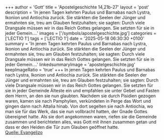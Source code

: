 +++
author = 'Gott'
title = 'Apostelgeschichte 14,21b-27'
layout = 'post'
description = 'In jenen Tagen kehrten Paulus und Barnabas nach Lystra, Ikonion und Antiochia zurück. Sie stärkten die Seelen der Jünger und ermahnten sie, treu am Glauben festzuhalten; sie sagten: Durch viele Drangsale müssen wir in das Reich Gottes gelangen. Sie setzten für sie in jeder Gemein....'
images = ['/symbols/apostelgeschichte.jpg']
categories = ['LECTIO 1']
tags = ['LECTIO 1']
date = '2025-05-18 06:30:30 +0100'
summary = 'In jenen Tagen kehrten Paulus und Barnabas nach Lystra, Ikonion und Antiochia zurück. Sie stärkten die Seelen der Jünger und ermahnten sie, treu am Glauben festzuhalten; sie sagten: Durch viele Drangsale müssen wir in das Reich Gottes gelangen. Sie setzten für sie in jeder Gemein....'
linkedsummaryImage = 'apostelgeschichte.jpg'
keepImageRatio = 'true'
+++
In jenen Tagen kehrten Paulus und Barnabas nach Lystra, Ikonion und Antiochia zurück.
Sie stärkten die Seelen der Jünger und ermahnten sie, treu am Glauben festzuhalten; sie sagten: Durch viele Drangsale müssen wir in das Reich Gottes gelangen.
Sie setzten für sie in jeder Gemeinde Älteste ein und empfahlen sie unter Gebet und Fasten dem Herrn, an den sie nun glaubten.<!--more-->
Nachdem sie durch Pisidien gezogen waren, kamen sie nach Pamphylien,
verkündeten in Perge das Wort und gingen dann nach Attalia hinab.
Von dort segelten sie nach Antiochia, wo man sie für das Werk, das sie nun vollbracht hatten, der Gnade Gottes übereignet hatte.
Als sie dort angekommen waren, riefen sie die Gemeinde zusammen und berichteten alles, was Gott mit ihnen zusammen getan und dass er den Heiden die Tür zum Glauben geöffnet hatte.<br> [Quelle: Evangelizo](https://evangeliumtagfuertag.org/DE/gospel)
